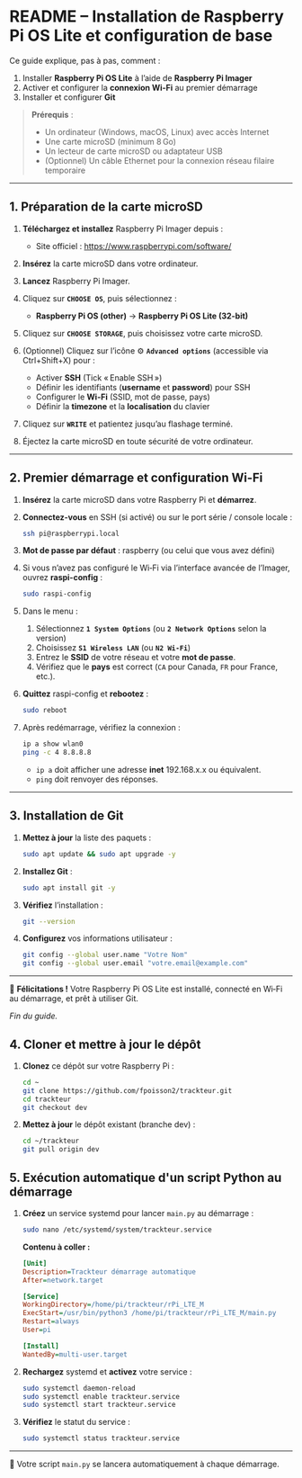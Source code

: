 # README – Installation de Raspberry Pi OS Lite et configuration de base

Ce guide explique, pas à pas, comment :

1. Installer **Raspberry Pi OS Lite** à l’aide de **Raspberry Pi Imager**
2. Activer et configurer la **connexion Wi-Fi** au premier démarrage
3. Installer et configurer **Git**

> **Prérequis** :
> - Un ordinateur (Windows, macOS, Linux) avec accès Internet
> - Une carte microSD (minimum 8 Go)
> - Un lecteur de carte microSD ou adaptateur USB
> - (Optionnel) Un câble Ethernet pour la connexion réseau filaire temporaire

---

## 1. Préparation de la carte microSD

1. **Téléchargez et installez** Raspberry Pi Imager depuis :
   - Site officiel : https://www.raspberrypi.com/software/

2. **Insérez** la carte microSD dans votre ordinateur.

3. **Lancez** Raspberry Pi Imager.

4. Cliquez sur **`CHOOSE OS`**, puis sélectionnez :
   - **Raspberry Pi OS (other)** → **Raspberry Pi OS Lite (32-bit)**

5. Cliquez sur **`CHOOSE STORAGE`**, puis choisissez votre carte microSD.

6. (Optionnel) Cliquez sur l’icône ⚙️ **`Advanced options`** (accessible via Ctrl+Shift+X) pour :
   - Activer **SSH** (Tick « Enable SSH »)
   - Définir les identifiants (**username** et **password**) pour SSH
   - Configurer le **Wi-Fi** (SSID, mot de passe, pays)
   - Définir la **timezone** et la **localisation** du clavier

7. Cliquez sur **`WRITE`** et patientez jusqu’au flashage terminé.

8. Éjectez la carte microSD en toute sécurité de votre ordinateur.

---

## 2. Premier démarrage et configuration Wi-Fi

1. **Insérez** la carte microSD dans votre Raspberry Pi et **démarrez**.

2. **Connectez-vous** en SSH (si activé) ou sur le port série / console locale :

   ```bash
   ssh pi@raspberrypi.local
   ```

3. **Mot de passe par défaut** : raspberry (ou celui que vous avez défini)

4. Si vous n’avez pas configuré le Wi‑Fi via l’interface avancée de l’Imager, ouvrez **raspi-config** :

   ```bash
   sudo raspi-config
   ```

5. Dans le menu :
   1. Sélectionnez **`1 System Options`** (ou **`2 Network Options`** selon la version)
   2. Choisissez **`S1 Wireless LAN`** (ou **`N2 Wi-Fi`**)
   3. Entrez le **SSID** de votre réseau et votre **mot de passe**.
   4. Vérifiez que le **pays** est correct (`CA` pour Canada, `FR` pour France, etc.).

6. **Quittez** raspi-config et **rebootez** :

   ```bash
   sudo reboot
   ```

7. Après redémarrage, vérifiez la connexion :

   ```bash
   ip a show wlan0
   ping -c 4 8.8.8.8
   ```

   - `ip a` doit afficher une adresse **inet** 192.168.x.x ou équivalent.
   - `ping` doit renvoyer des réponses.

---

## 3. Installation de Git

1. **Mettez à jour** la liste des paquets :

   ```bash
   sudo apt update && sudo apt upgrade -y
   ```

2. **Installez Git** :

   ```bash
   sudo apt install git -y
   ```

3. **Vérifiez** l’installation :

   ```bash
   git --version
   ```

4. **Configurez** vos informations utilisateur :

   ```bash
   git config --global user.name "Votre Nom"
   git config --global user.email "votre.email@example.com"
   ```

---

🎉 **Félicitations !** Votre Raspberry Pi OS Lite est installé, connecté en Wi‑Fi au démarrage, et prêt à utiliser Git.

*Fin du guide.*

## 4. Cloner et mettre à jour le dépôt

1. **Clonez** ce dépôt sur votre Raspberry Pi :

   ```bash
   cd ~
   git clone https://github.com/fpoisson2/trackteur.git
   cd trackteur
   git checkout dev
   ```

2. **Mettez à jour** le dépôt existant (branche dev) :

   ```bash
   cd ~/trackteur
   git pull origin dev
   ```

## 5. Exécution automatique d'un script Python au démarrage

1. **Créez** un service systemd pour lancer `main.py` au démarrage :

   ```bash
   sudo nano /etc/systemd/system/trackteur.service
   ```

   **Contenu à coller :**

   ```ini
   [Unit]
   Description=Trackteur démarrage automatique
   After=network.target

   [Service]
   WorkingDirectory=/home/pi/trackteur/rPi_LTE_M
   ExecStart=/usr/bin/python3 /home/pi/trackteur/rPi_LTE_M/main.py
   Restart=always
   User=pi

   [Install]
   WantedBy=multi-user.target
   ```

2. **Rechargez** systemd et **activez** votre service :

   ```bash
   sudo systemctl daemon-reload
   sudo systemctl enable trackteur.service
   sudo systemctl start trackteur.service
   ```

3. **Vérifiez** le statut du service :

   ```bash
   sudo systemctl status trackteur.service
   ```

---

🎉 Votre script `main.py` se lancera automatiquement à chaque démarrage.
